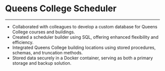 # Queens College Scheduler
----

- Collaborated with colleagues to develop a custom database for Queens College courses and buildings.
- Created a scheduler builder using SQL, offering enhanced flexibility and efficiency.
- Integrated Queens College building locations using stored procedures, schemas, and truncation methods.
- Stored data securely in a Docker container, serving as both a primary storage and backup solution.





